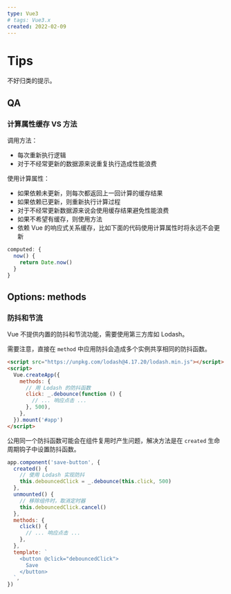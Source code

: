 ```yaml
---
type: Vue3
# tags: Vue3.x
created: 2022-02-09
---
```


# Tips

不好归类的提示。

## QA

### 计算属性缓存 VS 方法

调用方法：

- 每次重新执行逻辑
- 对于不经常更新的数据源来说重复执行造成性能浪费

使用计算属性：

- 如果依赖未更新，则每次都返回上一回计算的缓存结果
- 如果依赖已更新，则重新执行计算过程
- 对于不经常更新数据源来说会使用缓存结果避免性能浪费
- 如果不希望有缓存，则使用方法
- 依赖 Vue 的响应式关系缓存，比如下面的代码使用计算属性时将永远不会更新

```js
computed: {
  now() {
    return Date.now()
  }
}
```

## Options: methods

### 防抖和节流

Vue 不提供内置的防抖和节流功能，需要使用第三方库如 Lodash。

需要注意，直接在 `method` 中应用防抖会造成多个实例共享相同的防抖函数。

```html
<script src="https://unpkg.com/lodash@4.17.20/lodash.min.js"></script>
<script>
  Vue.createApp({
    methods: {
      // 用 Lodash 的防抖函数
      click: _.debounce(function () {
        // ... 响应点击 ...
      }, 500),
    },
  }).mount('#app')
</script>
```

公用同一个防抖函数可能会在组件复用时产生问题，解决方法是在 `created` 生命周期钩子中设置防抖函数。

```js
app.component('save-button', {
  created() {
    // 使用 Lodash 实现防抖
    this.debouncedClick = _.debounce(this.click, 500)
  },
  unmounted() {
    // 移除组件时，取消定时器
    this.debouncedClick.cancel()
  },
  methods: {
    click() {
      // ... 响应点击 ...
    },
  },
  template: `
    <button @click="debouncedClick">
      Save
    </button>
  `,
})
```
